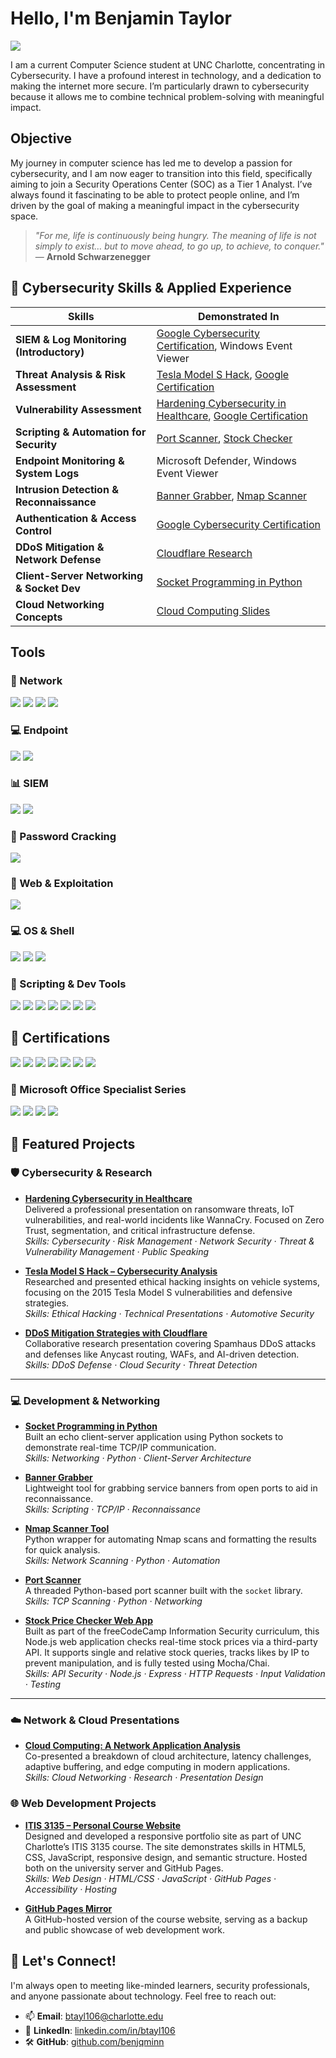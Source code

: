 # Hello, I'm Benjamin Taylor
<a href="https://www.linkedin.com/in/btayl106/"><img src="https://img.shields.io/badge/-LinkedIn-0072b1?&style=for-the-badge&logo=linkedin&logoColor=white" /></a>

I am a current Computer Science student at UNC Charlotte, concentrating in Cybersecurity. I have a profound interest in technology, and a dedication to making the internet more secure. I’m particularly drawn to cybersecurity because it allows me to combine technical problem-solving with meaningful impact. 

## Objective

My journey in computer science has led me to develop a passion for cybersecurity, and I am now eager to transition into this field, specifically aiming to join a Security Operations Center (SOC) as a Tier 1 Analyst. I’ve always found it fascinating to be able to protect people online, and I’m driven by the goal of making a meaningful impact in the cybersecurity space.
> _"For me, life is continuously being hungry. The meaning of life is not simply to exist… but to move ahead, to go up, to achieve, to conquer."_  
> — **Arnold Schwarzenegger**

## 🧠 Cybersecurity Skills & Applied Experience

| Skills                                   | Demonstrated In                             |
|---------------------------------------------|---------------------------------------------|
| **SIEM & Log Monitoring (Introductory)**     | [Google Cybersecurity Certification](https://www.coursera.org/account/accomplishments/specialization/I7ARLLO6I41B), Windows Event Viewer |
| **Threat Analysis & Risk Assessment**        | [Tesla Model S Hack](https://github.com/benjqminn/cybersecurity/blob/ff333a7af9e41c526cfa9b3568a931200a5b194d/Presentations/2015%20Tesla%20Model%20S%20Hack.pdf), [Google Certification](https://www.coursera.org/account/accomplishments/specialization/I7ARLLO6I41B) |
| **Vulnerability Assessment**                 | [Hardening Cybersecurity in Healthcare](https://github.com/benjqminn/cybersecurity/blob/ff333a7af9e41c526cfa9b3568a931200a5b194d/Presentations/Hardening%20Cybersecurity%20(WannaCry)/Hardening%20Cybersecurity%20in%20Healthcare.pdf), [Google Certification](https://www.coursera.org/account/accomplishments/specialization/I7ARLLO6I41B) |
| **Scripting & Automation for Security**      | [Port Scanner](https://github.com/benjqmin/port-scanner), [Stock Checker](https://github.com/benjqmin/stock-checker) |
| **Endpoint Monitoring & System Logs**        | Microsoft Defender, Windows Event Viewer |
| **Intrusion Detection & Reconnaissance**     | [Banner Grabber](https://github.com/benjqmin/banner-grabber), [Nmap Scanner](https://github.com/benjqmin/nmap-scanner) |
| **Authentication & Access Control**          | [Google Cybersecurity Certification](https://www.coursera.org/account/accomplishments/specialization/I7ARLLO6I41B) |
| **DDoS Mitigation & Network Defense**        | [Cloudflare Research](https://github.com/benjqminn/cybersecurity/blob/ff333a7af9e41c526cfa9b3568a931200a5b194d/Presentations/DDoS%20mitigation%20from%20Cloudflare.pdf) |
| **Client-Server Networking & Socket Dev**    | [Socket Programming in Python](https://github.com/benjqminn/cybersecurity/tree/ff333a7af9e41c526cfa9b3568a931200a5b194d/Presentations/Socket%20Programming%20Python) |
| **Cloud Networking Concepts**                | [Cloud Computing Slides](https://github.com/benjqminn/cybersecurity/blob/a648b774a037ee83e19ed11e9541c2a97184f8db/Presentations/Cloud%20Computing%20-%20A%20Network%20Application%20Analysis.pdf) |


## Tools

### 🔗 Network
<div>
    <img src="https://img.shields.io/badge/-Wireshark-1679A7?&style=for-the-badge&logo=Wireshark&logoColor=white" />
    <img src="https://img.shields.io/badge/-tcpdump-000000?&style=for-the-badge&logoColor=white" />
    <img src="https://img.shields.io/badge/-Nmap-214478?&style=for-the-badge&logoColor=white" />
    <img src="https://img.shields.io/badge/-Burp_Suite-ff6600?&style=for-the-badge&logoColor=white" />
</div>

### 💻 Endpoint
<div>
    <img src="https://img.shields.io/badge/-Microsoft_Defender_for_Endpoint-00A4EF?&style=for-the-badge&logo=Microsoft&logoColor=white" />
    <img src="https://img.shields.io/badge/-System_Logs-808080?&style=for-the-badge&logo=Windows&logoColor=white" />
</div>

### 📊 SIEM
<div>
    <img src="https://img.shields.io/badge/-Microsoft_Sentinel-0078D4?&style=for-the-badge&logo=Microsoft&logoColor=white" />
    <img src="https://img.shields.io/badge/-Splunk-000000?&style=for-the-badge&logo=Splunk&logoColor=white" />
</div>

### 🔐 Password Cracking
<div>
    <img src="https://img.shields.io/badge/-John_the_Ripper-9C27B0?&style=for-the-badge&logoColor=white" />
</div>

### 🧰 Web & Exploitation
<div>
    <img src="https://img.shields.io/badge/-Metasploit-5E5E5E?&style=for-the-badge&logo=Metasploit&logoColor=white" />
</div>

### 💻 OS & Shell
<div>
    <img src="https://img.shields.io/badge/-Linux_Terminal-4EAA25?&style=for-the-badge&logo=Linux&logoColor=white" />
    <img src="https://img.shields.io/badge/-Windows_CMD-0078D4?&style=for-the-badge&logo=Windows&logoColor=white" />
    <img src="https://img.shields.io/badge/-PowerShell-012456?&style=for-the-badge&logo=PowerShell&logoColor=white" />
</div>

### 🧠 Scripting & Dev Tools
<div>
    <img src="https://img.shields.io/badge/-Python-3776AB?&style=for-the-badge&logo=Python&logoColor=white" />
    <img src="https://img.shields.io/badge/-JavaScript-F7DF1E?&style=for-the-badge&logo=JavaScript&logoColor=black" />
    <img src="https://img.shields.io/badge/-SQL-4479A1?&style=for-the-badge&logo=MySQL&logoColor=white" />
    <img src="https://img.shields.io/badge/-C-00599C?&style=for-the-badge&logo=C&logoColor=white" />
    <img src="https://img.shields.io/badge/-C%23-239120?&style=for-the-badge&logo=c-sharp&logoColor=white" />
    <img src="https://img.shields.io/badge/-Java-007396?&style=for-the-badge&logo=Java&logoColor=white" />
    <img src="https://img.shields.io/badge/-HTML5-E34F26?&style=for-the-badge&logo=HTML5&logoColor=white" />
</div>

## 📜 Certifications

<div>
    <a href="https://www.coursera.org/account/accomplishments/specialization/I7ARLLO6I41B"><img src="https://img.shields.io/badge/-Google_Cybersecurity_Certificate-34A853?&style=for-the-badge&logo=Google&logoColor=white" /></a>
    <a><img src="https://img.shields.io/badge/-ISC2_Certified_in_Cybersecurity_(CC)-24292F?&style=for-the-badge&logo=ISC2&logoColor=white" /></a>
    <a href="https://tryhackme.com/certificate/THM-5ZPDLYJEZW"><img src="https://img.shields.io/badge/-TryHackMe_Cyber_Security_101-7E3794?&style=for-the-badge&logo=TryHackMe&logoColor=white" /></a>
    <a href="https://freecodecamp.org/certification/benjqmin/foundational-c-sharp-with-microsoft"><img src="https://img.shields.io/badge/-Foundational_C%23_with_Microsoft-0078D4?&style=for-the-badge&logo=Microsoft&logoColor=white" /></a>
    <a href="https://freecodecamp.org/certification/benjqmin/javascript-algorithms-and-data-structures-v8"><img src="https://img.shields.io/badge/-JavaScript_Algorithms_%26_Data_Structures-0A0A23?&style=for-the-badge&logo=freeCodeCamp&logoColor=white" /></a>
    <a href="https://freecodecamp.org/certification/benjqmin/responsive-web-design"><img src="https://img.shields.io/badge/-Responsive_Web_Design-0A0A23?&style=for-the-badge&logo=freeCodeCamp&logoColor=white" /></a>
    <a href="https://www.linkedin.com/learning/certificates/49de4fe4e44ca9d02f21f5c01007ccaff17b9bf76a0475873f5d58a43d9ad89b?lipi=urn%3Ali%3Apage%3Ad_flagship3_profile_view_base_certifications_details%3BrZ%2BA2zw9Q7%2B4Hzn2QU8L1g%3D%3D"><img src="https://img.shields.io/badge/-Learning_Data_Analytics_Foundations-0A66C2?&style=for-the-badge&logo=LinkedIn&logoColor=white" /></a>
</div>

### 🧰 Microsoft Office Specialist Series

<div>
    <a href="https://www.credly.com/badges/00c30382-9b33-49ae-9106-930a36a196ae/linked_in_profile"><img src="https://img.shields.io/badge/-MOS_Expert_(Office_2019)-0078D4?&style=for-the-badge&logo=Microsoft&logoColor=white" /></a>
    <a href="https://www.credly.com/badges/dd18f53b-b6f0-4fcd-838c-1aeee4c08ec4/linked_in_profile"><img src="https://img.shields.io/badge/-Excel_Expert_(Office_2019)-217346?&style=for-the-badge&logo=Microsoft&logoColor=white" /></a>
    <a href="https://www.credly.com/badges/73865de0-624c-439b-bd7c-4f1e1a6f289d/linked_in_profile"><img src="https://img.shields.io/badge/-Word_Expert_(Office_2019)-0078D4?&style=for-the-badge&logo=Microsoft&logoColor=white" /></a>
    <a href="https://www.credly.com/badges/3a07623b-23d2-41d6-a39d-5516ab0864b1/linked_in_profile"><img src="https://img.shields.io/badge/-PowerPoint_Associate_(Office_2019)-B7472A?&style=for-the-badge&logo=Microsoft&logoColor=white" /></a>
</div>

## 🧪 Featured Projects

### 🛡️ Cybersecurity & Research

- **[Hardening Cybersecurity in Healthcare](https://github.com/benjqminn/cybersecurity/blob/ff333a7af9e41c526cfa9b3568a931200a5b194d/Presentations/Hardening%20Cybersecurity%20(WannaCry)/Hardening%20Cybersecurity%20in%20Healthcare.pdf)**  
  Delivered a professional presentation on ransomware threats, IoT vulnerabilities, and real-world incidents like WannaCry. Focused on Zero Trust, segmentation, and critical infrastructure defense.  
  _Skills: Cybersecurity · Risk Management · Network Security · Threat & Vulnerability Management · Public Speaking_

- **[Tesla Model S Hack – Cybersecurity Analysis](https://github.com/benjqminn/cybersecurity/blob/ff333a7af9e41c526cfa9b3568a931200a5b194d/Presentations/2015%20Tesla%20Model%20S%20Hack.pdf)**  
  Researched and presented ethical hacking insights on vehicle systems, focusing on the 2015 Tesla Model S vulnerabilities and defensive strategies.  
  _Skills: Ethical Hacking · Technical Presentations · Automotive Security_

- **[DDoS Mitigation Strategies with Cloudflare](https://github.com/benjqminn/cybersecurity/blob/ff333a7af9e41c526cfa9b3568a931200a5b194d/Presentations/DDoS%20mitigation%20from%20Cloudflare.pdf)**  
  Collaborative research presentation covering Spamhaus DDoS attacks and defenses like Anycast routing, WAFs, and AI-driven detection.  
  _Skills: DDoS Defense · Cloud Security · Threat Detection_

---

### 💻 Development & Networking

- **[Socket Programming in Python](https://github.com/benjqminn/cybersecurity/tree/ff333a7af9e41c526cfa9b3568a931200a5b194d/Presentations/Socket%20Programming%20Python)**  
  Built an echo client-server application using Python sockets to demonstrate real-time TCP/IP communication.  
  _Skills: Networking · Python · Client-Server Architecture_

- **[Banner Grabber](https://github.com/benjqminn/cybersecurity/tree/8659fe798284a6cef7f9faaa5b8636d26912dcc7/Infosecurity/bannergrabber)**  
  Lightweight tool for grabbing service banners from open ports to aid in reconnaissance.  
  _Skills: Scripting · TCP/IP · Reconnaissance_

- **[Nmap Scanner Tool](https://github.com/benjqminn/cybersecurity/tree/8659fe798284a6cef7f9faaa5b8636d26912dcc7/Infosecurity/nmap_scanner)**  
  Python wrapper for automating Nmap scans and formatting the results for quick analysis.  
  _Skills: Network Scanning · Python · Automation_

- **[Port Scanner](https://github.com/benjqminn/cybersecurity/tree/8659fe798284a6cef7f9faaa5b8636d26912dcc7/Infosecurity/portscanner)**  
  A threaded Python-based port scanner built with the `socket` library.  
  _Skills: TCP Scanning · Python · Networking_

- **[Stock Price Checker Web App](https://github.com/benjqminn/cybersecurity/tree/8659fe798284a6cef7f9faaa5b8636d26912dcc7/Stock_Checker)**  
  Built as part of the freeCodeCamp Information Security curriculum, this Node.js web application checks real-time stock prices via a third-party API. It supports single and relative stock queries, tracks likes by IP to prevent manipulation, and is fully tested using Mocha/Chai.  
  _Skills: API Security · Node.js · Express · HTTP Requests · Input Validation · Testing_

---

### ☁️ Network & Cloud Presentations

- **[Cloud Computing: A Network Application Analysis](https://github.com/benjqminn/cybersecurity/blob/a648b774a037ee83e19ed11e9541c2a97184f8db/Presentations/Cloud%20Computing%20-%20A%20Network%20Application%20Analysis.pdf)**  
  Co-presented a breakdown of cloud architecture, latency challenges, adaptive buffering, and edge computing in modern applications.  
  _Skills: Cloud Networking · Research · Presentation Design_

### 🌐 Web Development Projects

- **[ITIS 3135 – Personal Course Website](https://webpages.charlotte.edu/btayl106/)**  
  Designed and developed a responsive portfolio site as part of UNC Charlotte’s ITIS 3135 course. The site demonstrates skills in HTML5, CSS, JavaScript, responsive design, and semantic structure. Hosted both on the university server and GitHub Pages.  
  _Skills: Web Design · HTML/CSS · JavaScript · GitHub Pages · Accessibility · Hosting_

- **[GitHub Pages Mirror](https://benjqminn.github.io/)**  
  A GitHub-hosted version of the course website, serving as a backup and public showcase of web development work.

## 🤝 Let's Connect!

I'm always open to meeting like-minded learners, security professionals, and anyone passionate about technology. Feel free to reach out:

- 📫 **Email**: <a href="btayl106@charlotte.edu">btayl106@charlotte.edu</a>  
- 💼 **LinkedIn**: [linkedin.com/in/btayl106](https://www.linkedin.com/in/btayl106/)
- 🛠️ **GitHub**: [github.com/benjqminn](https://github.com/benjqminn)
